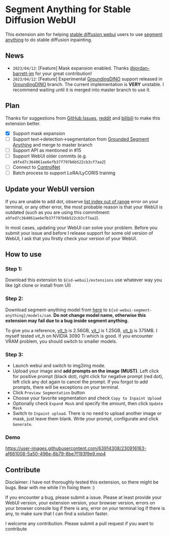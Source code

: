 # Segment Anything for Stable Diffusion WebUI

This extension aim for helping [stable diffusion webui](https://github.com/AUTOMATIC1111/stable-diffusion-webui) users to use [segment anything](https://github.com/facebookresearch/segment-anything/) to do stable diffusion inpainting.

## News

- `2023/04/12`: [Feature] Mask expansion enabled. Thanks [@jordan-barrett-jm](https://github.com/jordan-barrett-jm) for your great contribution!
- `2023/04/12`: [Feature] Experimental [GroundingDINO](https://github.com/IDEA-Research/GroundingDINO) support released in [GroundingDINO](https://github.com/continue-revolution/sd-webui-segment-anything/tree/GroundingDINO) branch. The current implementation is **VERY** unstable. I recommend waiting until it is merged into master branch to use it.

## Plan

Thanks for suggestions from [GitHub Issues](https://github.com/continue-revolution/sd-webui-segment-anything/issues), [reddit](https://www.reddit.com/r/StableDiffusion/comments/12hkdy8/sd_webui_segment_everything/) and [bilibili](https://www.bilibili.com/video/BV1Tg4y1u73r/) to make this extension better.

- [x] Support mask expansion
- [ ] Support text->detection->segmentation from [Grounded Segment Anything](https://github.com/IDEA-Research/Grounded-Segment-Anything/) and merge to master branch
- [ ] Support API as mentioned in #15
- [ ] Support WebUI older commits (e.g. `a9fed7c364061ae6efb37f797b6b522cb3cf7aa2`)
- [ ] Connect to [ControlNet](https://github.com/Mikubill/sd-webui-controlnet)
- [ ] Batch process to support LoRA/LyCORIS training

## Update your WebUI version

If you are unable to add dot, observe [list index out of range](https://github.com/continue-revolution/sd-webui-segment-anything/issues/6) error on your terminal, or any other error, the most probable reason is that your WebUI is outdated (such as you are using this commitment: `a9fed7c364061ae6efb37f797b6b522cb3cf7aa2`).

In most cases, updating your WebUI can solve your problem. Before you submit your issue and before I release support for some old version of WebUI, I ask that you firstly check your version of your WebUI.

## How to use

### Step 1:

Download this extension to `${sd-webui}/extensions` use whatever way you like (git clone or install from UI)

### Step 2:

Download segment-anything model from [here](https://github.com/facebookresearch/segment-anything#model-checkpoints) to `${sd-webui-segment-anything}/models/sam`. **Do not change model name, otherwise this extension may fail due to a bug inside segment anything.**

To give you a reference, [vit_h](https://dl.fbaipublicfiles.com/segment_anything/sam_vit_h_4b8939.pth) is 2.56GB, [vit_l](https://dl.fbaipublicfiles.com/segment_anything/sam_vit_l_0b3195.pth) is 1.25GB, [vit_b](https://dl.fbaipublicfiles.com/segment_anything/sam_vit_b_01ec64.pth) is 375MB. I myself tested vit_h on NVIDIA 3090 Ti which is good. If you encounter VRAM problem, you should switch to smaller models.

### Step 3:

- Launch webui and switch to img2img mode. 
- Upload your image and **add prompts on the image (MUST)**. Left click for positive prompt (black dot), right click for negative prompt (red dot), left click any dot again to cancel the prompt. If you forgot to add prompts, there will be exceptions on your terminal.
- Click `Preview Segmentation` button
- Choose your favorite segmentation and check `Copy to Inpaint Upload`
- Optionally check `Expand Mask` and specify the amount, then click `Update Mask`
- Switch to `Inpaint upload`. There is no need to upload another image or mask, just leave them blank. Write your prompt, configurate and click `Generate`.

### Demo

https://user-images.githubusercontent.com/63914308/230916163-af661008-5a50-496e-8b79-8be7f193f9e9.mp4


## Contribute

Disclaimer: I have not thoroughly tested this extension, so there might be bugs. Bear with me while I'm fixing them :)

If you encounter a bug, please submit a issue. Please at least provide your WebUI version, your extension version, your browser version, errors on your browser console log if there is any, error on your terminal log if there is any, to make sure that I can find a solution faster.

I welcome any contribution. Please submit a pull request if you want to contribute

